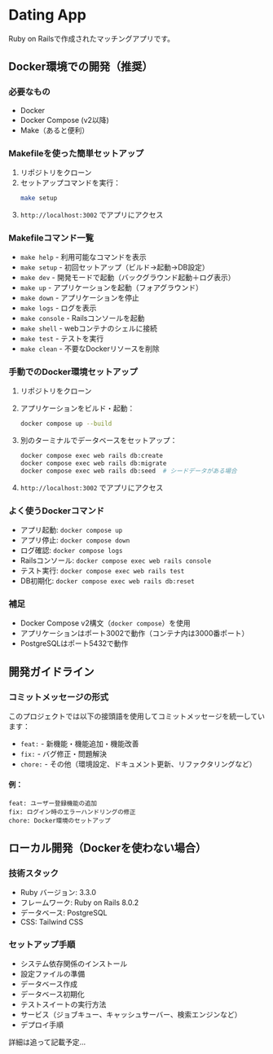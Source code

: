 # Dating App

Ruby on Railsで作成されたマッチングアプリです。

## Docker環境での開発（推奨）

### 必要なもの
- Docker
- Docker Compose (v2以降)
- Make（あると便利）

### Makefileを使った簡単セットアップ

1. リポジトリをクローン
2. セットアップコマンドを実行：
   ```bash
   make setup
   ```
3. `http://localhost:3002` でアプリにアクセス

### Makefileコマンド一覧

- `make help` - 利用可能なコマンドを表示
- `make setup` - 初回セットアップ（ビルド→起動→DB設定）
- `make dev` - 開発モードで起動（バックグラウンド起動＋ログ表示）
- `make up` - アプリケーションを起動（フォアグラウンド）
- `make down` - アプリケーションを停止
- `make logs` - ログを表示
- `make console` - Railsコンソールを起動
- `make shell` - webコンテナのシェルに接続
- `make test` - テストを実行
- `make clean` - 不要なDockerリソースを削除

### 手動でのDocker環境セットアップ

1. リポジトリをクローン
2. アプリケーションをビルド・起動：
   ```bash
   docker compose up --build
   ```

3. 別のターミナルでデータベースをセットアップ：
   ```bash
   docker compose exec web rails db:create
   docker compose exec web rails db:migrate
   docker compose exec web rails db:seed  # シードデータがある場合
   ```

4. `http://localhost:3002` でアプリにアクセス

### よく使うDockerコマンド

- アプリ起動: `docker compose up`
- アプリ停止: `docker compose down`
- ログ確認: `docker compose logs`
- Railsコンソール: `docker compose exec web rails console`
- テスト実行: `docker compose exec web rails test`
- DB初期化: `docker compose exec web rails db:reset`

### 補足

- Docker Compose v2構文（`docker compose`）を使用
- アプリケーションはポート3002で動作（コンテナ内は3000番ポート）
- PostgreSQLはポート5432で動作

## 開発ガイドライン

### コミットメッセージの形式

このプロジェクトでは以下の接頭語を使用してコミットメッセージを統一しています：

- `feat:` - 新機能・機能追加・機能改善
- `fix:` - バグ修正・問題解決  
- `chore:` - その他（環境設定、ドキュメント更新、リファクタリングなど）

#### 例：
```
feat: ユーザー登録機能の追加
fix: ログイン時のエラーハンドリングの修正
chore: Docker環境のセットアップ
```

## ローカル開発（Dockerを使わない場合）

### 技術スタック

* Ruby バージョン: 3.3.0
* フレームワーク: Ruby on Rails 8.0.2
* データベース: PostgreSQL
* CSS: Tailwind CSS

### セットアップ手順

* システム依存関係のインストール
* 設定ファイルの準備
* データベース作成
* データベース初期化
* テストスイートの実行方法
* サービス（ジョブキュー、キャッシュサーバー、検索エンジンなど）
* デプロイ手順

詳細は追って記載予定...
